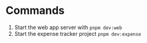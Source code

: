 # Commands

1. Start the web app server with `pnpm dev:web`
2. Start the expense tracker project `pnpm dev:expense`
